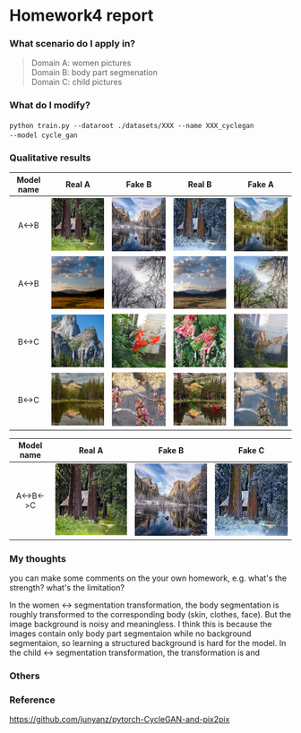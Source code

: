 # Homework4 report

### What scenario do I apply in?

>Domain A: women pictures   
>Domain B: body part segmenation  
>Domain C: child pictures    

### What do I modify? 

<code>python train.py --dataroot ./datasets/XXX --name XXX_cyclegan --model cycle_gan</code>

### Qualitative results
| Model name | Real A | Fake B | Real B | Fake A |
| :--------: | :----: | :----: | :----: | :----: |
| A<->B | ![](sum2win/cherry_pick/epoch189_real_A.png) | ![](sum2win/cherry_pick/epoch189_real_B.png) | ![](sum2win/cherry_pick/epoch189_fake_B.png) | ![](sum2win/cherry_pick/epoch189_fake_A.png) |
| A<->B | ![](sum2win/cherry_pick/epoch190_real_A.png) | ![](sum2win/cherry_pick/epoch190_real_B.png) | ![](sum2win/cherry_pick/epoch190_fake_B.png) | ![](sum2win/cherry_pick/epoch190_fake_A.png) |
| B<->C | ![](sum2flower/cherry_pick/epoch054_real_A.png) | ![](sum2flower/cherry_pick/epoch054_real_B.png) | ![](sum2flower/cherry_pick/epoch054_fake_B.png) | ![](sum2flower/cherry_pick/epoch054_fake_A.png) |
| B<->C | ![](sum2flower/cherry_pick/epoch057_real_A.png) | ![](sum2flower/cherry_pick/epoch057_real_B.png) | ![](sum2flower/cherry_pick/epoch057_fake_B.png) | ![](sum2flower/cherry_pick/epoch057_fake_A.png) |

| Model name | Real A | Fake B | Fake C |
| :--------: | :----: | :----: | :----: |
| A<->B<->C | ![](sum2win/cherry_pick/epoch189_real_A.png) | ![](sum2win/cherry_pick/epoch189_real_B.png) | ![](sum2win/cherry_pick/epoch189_fake_B.png) |


### My thoughts 
you can make some comments on the your own homework, e.g. what's the strength? what's the limitation?

In the women <-> segmentation transformation, the body segmentation is roughly transformed to the corresponding body (skin, clothes, face). But the image background is noisy and meaningless. I think this is because the images contain only body part segmentaion while no background segmentaion, so learning a structured background is hard for the model. In the child <-> segmentation transformation, the transformation is and 

### Others

### Reference
https://github.com/junyanz/pytorch-CycleGAN-and-pix2pix
